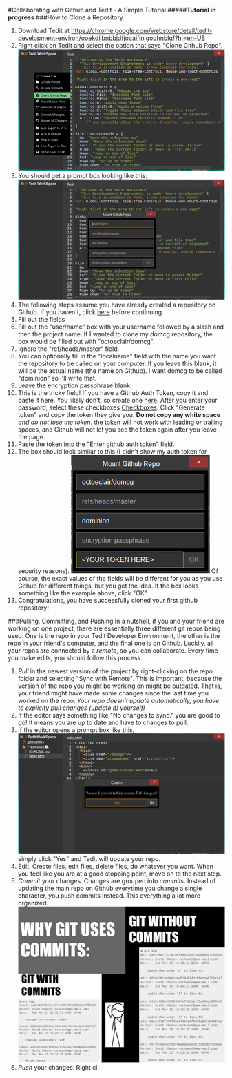 #Collaborating with Github and Tedit - A Simple Tutorial
#####**Tutorial in progress**
###How to Clone a Repository
1. Download Tedit at https://chrome.google.com/webstore/detail/tedit-development-environ/ooekdijbnbbjdfjocaiflnjgoohnblgf?hl=en-US
2. Right click on Tedit and select the option that says "Clone Github Repo".
![Clone Github Repository](https://raw.githubusercontent.com/octoeclair/tedit-with-github-tutorial/master/imgs/tedit-tut-clone-git.png)
3. You should get a prompt box looking like this:
![Empty Fields](https://raw.githubusercontent.com/octoeclair/tedit-with-github-tutorial/master/imgs/tedit-tut-1-empty-fields.png)
4. The following steps assume you have already created a repository on Github. If you haven't, click [here](https://help.github.com/articles/create-a-repo/) before continuing.
5. Fill out the fields
  1. Fill out the "user/name" box with your username followed by a slash and then the project name. If I wanted to clone my domcg repository, the box would be filled out with "octoeclair/domcg".
  2. Ignore the "ref/heads/master" field.
  3. You can optionally fill in the "localname" field with the name you want the repository to be called on your computer. If you leave this blank, it will be the actual name (the name on Github). I want domcg to be called "dominion" so I'll write that.
  4. Leave the encryption passphrase blank.
  5. This is the tricky field! If you have a Github Auth Token, copy it and paste it here. You likely don't, so create one [here](https://github.com/settings/tokens/new). After you enter your password, select these checkboxes [Checkboxes](https://raw.githubusercontent.com/octoeclair/tedit-with-github-tutorial/master/imgs/tedit-tut-genauthtoken-scopes.png). Click "Generate token" and copy the token they give you. **Do not copy any white space** *and do not lose the token.* the token will not work with leading or trailing spaces, and Github will not let you see the token again after you leave the page.
  6. Paste the token into the "Enter github auth token" field.
6. The box should look similar to this (I didn't show my auth token for security reasons). ![Final](https://raw.githubusercontent.com/octoeclair/tedit-with-github-tutorial/master/imgs/tedit-tut-filled-fields.png)
Of course, the exact values of the fields will be different for you as you use Github for different things, but you get the idea. If the box looks something like the example above, click "OK".
7. Congratulations, you have successfully cloned your first github repository!

###Pulling, Committing, and Pushing
In a nutshell, if you and your friend are working on one project, there are essentially three different git repos being used.
One is the repo in your Tedit Developer Environment, the other is the repo in your friend's computer, and the final one is on Github. Luckily, all your repos are connected by a *remote*, so you can collaborate. Every time you make edits, you should follow this process.

1. *Pull* in the newest version of the project by right-clicking on the repo folder and selecting "Sync with Remote". This is important, because the version of the repo you might be working on might be outdated. That is, your friend might have made some changes since the last time you worked on the repo. *Your repo doesn't update automatically, you have to explicity pull changes (update it) yourself!*
  1. If the editor says something like "No changes to sync." you are good to go! It means you are up to date and have to changes to pull.
  2. If the editor opens a prompt box like this, ![Pull Changes?](https://raw.githubusercontent.com/octoeclair/tedit-with-github-tutorial/master/imgs/tedit-tut-im-behind.png) simply click "Yes" and Tedit will update your repo.
2. Edit. Create files, edit files, delete files, do whatever you want. When you feel like you are at a good stopping point, move on to the next step.
3. *Commit* your changes. Changes are grouped into *commits*. Instead of updating the main repo on Github everytime you change a single character, you push commits instead. This everything a lot more organized. ![Why Git Uses Commits Meme](https://raw.githubusercontent.com/octoeclair/tedit-with-github-tutorial/master/imgs/Why%20Git%20Uses%20Commits.jpg)
4. *Push* your changes. Right cl
